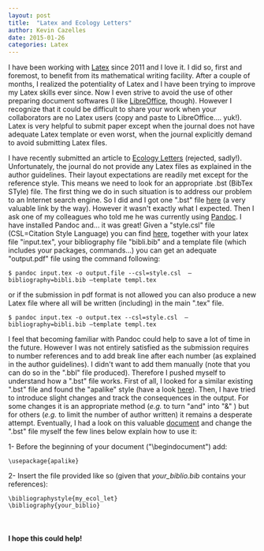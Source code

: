 ```yaml
---
layout: post
title:  "Latex and Ecology Letters"
author: Kevin Cazelles
date: 2015-01-26
categories: Latex
---
```



I have been working with [Latex](http://www.latex-project.org) since 2011 and I love it. I did so, first and foremost, to benefit from its mathematical writing facility. After a couple of months, I realized the potentiality of Latex and I have been trying to improve my Latex skills ever since. Now I even strive to avoid the use of other preparing document softwares (I like [LibreOffice](http://www.libreoffice.org), though). However I recognize that it could be difficult to share your work when your collaborators are no Latex users (copy and paste to LibreOffice.... yuk!). Latex is very helpful to submit paper except when the journal does not have adequate Latex template or even worst, when the journal explicitly demand to avoid submitting Latex files.

I have recently submitted an article to [Ecology Letters](http://onlinelibrary.wiley.com/journal/10.1111/(ISSN)1461-0248) (rejected, sadly!). Unfortunately, the journal do not provide any Latex files as explained in the author guidelines. Their layout expectations are readily met except for the reference style. This means we need to look for an appropriate .bst (BibTex STyle) file. The first thing we do in such situation is to address our problem to an Internet search engine. So I did and I got one ".bst" file [here](http://schneider.ncifcrf.gov/latex.html) (a very valuable link by the way). However it wasn't exactly what I expected. Then I ask one of my colleagues who told me he was currently using [Pandoc](http://pandoc.org). I have installed Pandoc and... it was great! Given a "style.csl" file (CSL=Citation Style Language) you can find [here](https://github.com/citation-style-language/styles), together with your latex file "input.tex", your bibliography file "bibli.bib" and a template file (which includes your packages, commands...) you can get an adequate "output.pdf" file using the command following:

    $ pandoc input.tex -o output.file --csl=style.csl  —bibliography=bibli.bib —template templ.tex

or if the submission in pdf format is not allowed you can also produce a new Latex file where all will be written (including) in the main ".tex" file.

    $ pandoc input.tex -o output.tex --csl=style.csl  —bibliography=bibli.bib —template templ.tex

I feel that becoming familiar with Pandoc could help to save a lot of time in the future. However I was not entirely satisfied as the submission requires to number references and to add break line after each number (as explained in the author guidelines). I didn't want to add them manually (note that you can do so in the ".bbl" file produced). Therefore I pushed myself to understand how a ".bst" file works. First of all, I looked for a similar existing ".bst" file and found the "apalike" style (have a look [here](http://ftp.math.utah.edu/pub/tex/bibtex/)). Then, I have tried to introduce slight changes and track the consequences in the output. For some changes it is an appropriate method (*e.g.* to turn "and" into "&" ) but for others (*e.g.* to limit the number of author written) it remains a desperate attempt. Eventually, I had a look on this valuable [document](http://tug.ctan.org/info/bibtex/tamethebeast/ttb_en.pdf) and change the ".bst" file myself the few lines below explain how to use it:


1- Before the beginning of your document ("\\begindocument") add:

    \usepackage{apalike}

2- Insert the file provided [<i class="fa fa-download"></i>]({{site.baseurl}}/blog/assets/my_ecol_let.zip) like so (given that *your_biblio.bib* contains your references):

    \bibliographystyle{my_ecol_let}  
    \bibliography{your_biblio}

<br/>


#### I hope this could help!

<br/>
